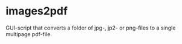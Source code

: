# images2pdf
GUI-script that converts a folder of jpg-, jp2- or png-files to a single multipage pdf-file.
